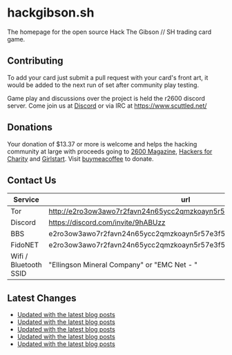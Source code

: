 # hackgibson.sh
The homepage for the open source Hack The Gibson // SH trading card game.


## Contributing

To add your card just submit a pull request with your card's front art, it would be added to the next run of set after community play testing.

Game play and discussions over the project is held the r2600 discord server. Come join us at [Discord](https://discord.com/invite/9hABUzz) or via IRC at https://www.scuttled.net/


## Donations

Your donation of $13.37 or more is welcome and helps the hacking community at large with proceeds going to [2600 Magazine](https://2600.com/), [Hackers for Charity](https://hackersforcharity.org) and [Girlstart](https://girlstart.org).  Visit [buymeacoffee](https://www.buymeacoffee.com/hackgibson.sh) to donate.


## Contact Us

Service | url
-|-
Tor | http://e2ro3ow3awo7r2favn24n65ycc2qmzkoayn5r57e3f56nvjwdcgg32ad.onion
Discord | https://discord.com/invite/9hABUzz
BBS | e2ro3ow3awo7r2favn24n65ycc2qmzkoayn5r57e3f56nvjwdcgg32ad.onion:23
FidoNET | e2ro3ow3awo7r2favn24n65ycc2qmzkoayn5r57e3f56nvjwdcgg32ad.onion:24554
Wifi / Bluetooth SSID | "Ellingson Mineral Company" or "EMC Net - <fidonet address>"

## Latest Changes
<!-- BLOG-POST-LIST:START -->
- [Updated with the latest blog posts](https://github.com/DFW2600/hackgibson.sh/commit/f68358e31a765866f3a998fc546e293ae1b4fae6)
- [Updated with the latest blog posts](https://github.com/DFW2600/hackgibson.sh/commit/670ba65cd7507bc891b708297ff6b76d58d339ce)
- [Updated with the latest blog posts](https://github.com/DFW2600/hackgibson.sh/commit/a9e4fb1571f16251cbd7be8f88531023fa08f8ba)
- [Updated with the latest blog posts](https://github.com/DFW2600/hackgibson.sh/commit/84144e5d9d05e45198d527f3f0835bee4162c46d)
- [Updated with the latest blog posts](https://github.com/DFW2600/hackgibson.sh/commit/3b18d8d1f0c227a84ae6af41431bacd49eada6c5)
<!-- BLOG-POST-LIST:END -->
